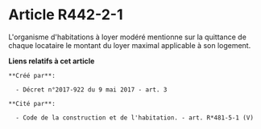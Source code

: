 # Article R442-2-1

L'organisme d'habitations à loyer modéré mentionne sur la quittance de chaque locataire le montant du loyer maximal
applicable à son logement.

**Liens relatifs à cet article**

	**Créé par**:

	  - Décret n°2017-922 du 9 mai 2017 - art. 3

	**Cité par**:

	  - Code de la construction et de l'habitation. - art. R*481-5-1 (V)
